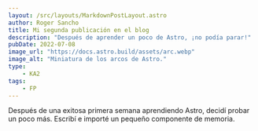 ```yaml
---
layout: /src/layouts/MarkdownPostLayout.astro
author: Roger Sancho
title: Mi segunda publicación en el blog
description: "Después de aprender un poco de Astro, ¡no podía parar!"
pubDate: 2022-07-08
image_url: "https://docs.astro.build/assets/arc.webp"
image_alt: "Miniatura de los arcos de Astro."
type:
    - KA2
tags:
    - FP
---
```


Después de una exitosa primera semana aprendiendo Astro, decidí probar un poco más. Escribí e importé un pequeño componente de memoria.